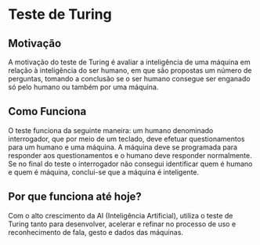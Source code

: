 # Teste de Turing

## Motivação
A motivação do teste de Turing é avaliar a inteligência de uma máquina em relação à inteligência do ser humano, em que são propostas um número de perguntas, tomando a conclusão se o ser humano consegue ser enganado só pelo humano ou também por uma máquina.
## Como Funciona

O teste funciona da seguinte maneira: um humano denominado interrogador, que por meio de um teclado, deve efetuar questionamentos para um humano e uma máquina. A máquina deve se programada para responder aos questionamentos e o humano deve responder normalmente. Se no final do teste o interrogador não consegui identificar quem é humano e quem é máquina, conclui-se que a máquina é inteligente.

## Por que funciona até hoje?
Com o alto crescimento da AI (Inteligência Artificial), utiliza o teste de Turing tanto para desenvolver, acelerar e refinar no processo de uso e reconhecimento de fala, gesto e dados das máquinas.
